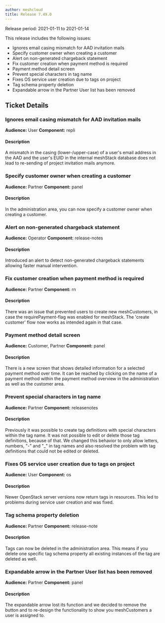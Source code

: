 ```yaml
---
author: meshcloud
title: Release 7.49.0
---
```


Release period: 2021-01-11 to 2021-01-14

This release includes the following issues:
* Ignores email casing mismatch for AAD invitation mails
* Specify customer owner when creating a customer
* Alert on non-generated chargeback statement
* Fix customer creation when payment method is required
* Payment method detail screen
* Prevent special characters in tag name
* Fixes OS service user creation due to tags on project
* Tag schema property deletion
* Expandable arrow in the Partner User list has been removed
<!--truncate-->

## Ticket Details
### Ignores email casing mismatch for AAD invitation mails
**Audience:** User
**Component:** repli


#### Description
A mismatch in the casing (lower-/upper-case) of a user's email address in the AAD and the user's EUID in the
internal meshStack database does not lead to re-sending of project invitation mails anymore.

### Specify customer owner when creating a customer
**Audience:** Partner
**Component:** panel


#### Description
In the administration area, you can now specify a customer owner when creating a customer.

### Alert on non-generated chargeback statement
**Audience:** Operator
**Component:** release-notes


#### Description
Introduced an alert to detect non-generated chargeback statements allowing faster manual intervention.

### Fix customer creation when payment method is required
**Audience:** Partner
**Component:** rn


#### Description
There was an issue that prevented users to create new meshCustomers, in case
the requirePayment-flag was enabled for meshStack. 
The 'create customer' flow now works as intended again in that case.

### Payment method detail screen
**Audience:** Customer, Partner
**Component:** panel


#### Description
There is a new screen that shows detailed information for a selected payment method
over time. It can be reached by clicking on the name of a payment method within the
payment method overview in the administration as well as the customer area.

### Prevent special characters in tag name
**Audience:** Partner
**Component:** releasenotes


#### Description
Previously it was possible to create tag definitions with special characters within the tag name.
It was not possible to edit or delete those tag definitions, because of that. We changed this behavior
to only allow letters, numbers, "-" and "_" in tag names and also resolved the problem
with tag definitions that could not be edited or deleted.

### Fixes OS service user creation due to tags on project
**Audience:** User
**Component:** os


#### Description
Newer OpenStack server versions now return tags in resources. This led to problems during
service user creation and was fixed.

### Tag schema property deletion
**Audience:** Partner
**Component:** release-note


#### Description
Tags can now be deleted in the administration area. This means if you delete one specific tag schema property all existing instances of the tag are deleted as well.

### Expandable arrow in the Partner User list has been removed
**Audience:** Partner
**Component:** panel


#### Description
The expandable arrow lost its function and we decided to remove the button and to re-design the functionality to show you meshCustomers a user is assigned to.


